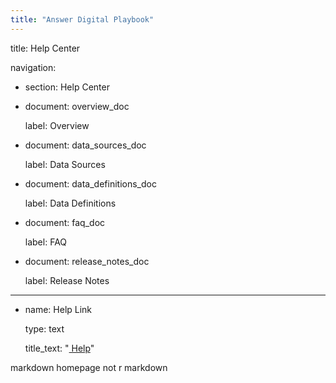 ```yaml
---
title: "Answer Digital Playbook"
---
```


title: Help Center

navigation:

  - section: Help Center

  - document: overview_doc

    label: Overview

  - document: data_sources_doc

    label: Data Sources

  - document: data_definitions_doc

    label: Data Definitions

  - document: faq_doc

    label: FAQ

  - document: release_notes_doc

    label: Release Notes

---

  - name: Help Link

    type: text

    title_text: "<a href='/projects/model/documents/overview_doc.md' ><i class='fa fa-question-circle' aria-hidden='true'></i> Help</a>"

markdown homepage not r markdown
